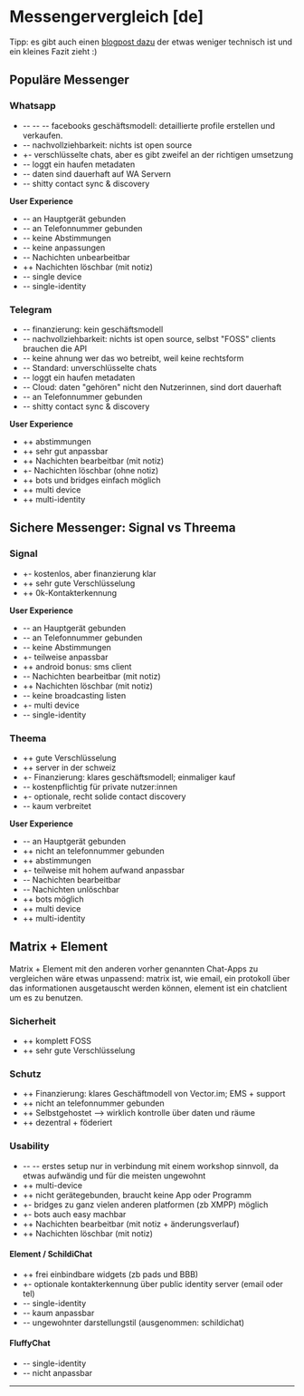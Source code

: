# Messengervergleich [de]
Tipp: es gibt auch einen [blogpost dazu](https://listed.to/@lenowac/25576/messengerdebatte) der etwas weniger technisch ist und ein kleines Fazit zieht :)

## Populäre Messenger
### Whatsapp
* -- -- -- facebooks geschäftsmodell: detaillierte profile erstellen und verkaufen.
* -- nachvollziehbarkeit: nichts ist open source
* +- verschlüsselte chats, aber es gibt zweifel an der richtigen umsetzung
* -- loggt ein haufen metadaten
* -- daten sind dauerhaft auf WA Servern
* -- shitty contact sync & discovery

**User Experience**

* -- an Hauptgerät gebunden
* -- an Telefonnummer gebunden
* -- keine Abstimmungen
* -- keine anpassungen
* -- Nachichten unbearbeitbar
* ++ Nachichten löschbar (mit notiz)
* -- single device
* -- single-identity

### Telegram
* -- finanzierung: kein geschäftsmodell
* -- nachvollziehbarkeit: nichts ist open source, selbst "FOSS" clients brauchen die API
* -- keine ahnung wer das wo betreibt, weil keine rechtsform
* -- Standard: unverschlüsselte chats
* -- loggt ein haufen metadaten
* -- Cloud: daten "gehören" nicht den Nutzerinnen, sind dort dauerhaft
* -- an Telefonnummer gebunden
* -- shitty contact sync & discovery

**User Experience**

* ++ abstimmungen
* ++ sehr gut anpassbar
* ++ Nachichten bearbeitbar (mit notiz)
* +- Nachichten löschbar (ohne notiz)
* ++ bots und bridges einfach möglich
* ++ multi device
* ++ multi-identity

## Sichere Messenger: Signal vs Threema
### Signal
* +- kostenlos, aber finanzierung klar
* ++ sehr gute Verschlüsselung
* ++ 0k-Kontakterkennung

**User Experience**

* -- an Hauptgerät gebunden
* -- an Telefonnummer gebunden
* -- keine Abstimmungen
* +- teilweise anpassbar
* ++ android bonus: sms client
* -- Nachichten bearbeitbar (mit notiz)
* ++ Nachichten löschbar (mit notiz)
* -- keine broadcasting listen
* +- multi device
* -- single-identity


### Theema 
* ++ gute Verschlüsselung
* ++ server in der schweiz
* +- Finanzierung: klares geschäftsmodell; einmaliger kauf
* -- kostenpflichtig für private nutzer:innen
* +- optionale, recht solide contact discovery
* -- kaum verbreitet

**User Experience**

* -- an Hauptgerät gebunden
* ++ nicht an telefonnummer gebunden
* ++ abstimmungen
* +- teilweise mit hohem aufwand anpassbar
* -- Nachichten bearbeitbar
* -- Nachichten unlöschbar
* ++ bots möglich
* ++ multi device
* ++ multi-identity

## Matrix + Element
Matrix + Element mit den anderen vorher genannten Chat-Apps zu vergleichen wäre etwas unpassend: matrix ist, wie email, ein protokoll über das informationen ausgetauscht werden können, element ist ein chatclient um es zu benutzen.

### Sicherheit
* ++ komplett FOSS
* ++ sehr gute Verschlüsselung

### Schutz
* ++ Finanzierung: klares Geschäftmodell von Vector.im; EMS + support
* ++ nicht an telefonnummer gebunden
* ++ Selbstgehostet --> wirklich kontrolle über daten und räume
* ++ dezentral + föderiert

### Usability
* -- -- erstes setup nur in verbindung mit einem workshop sinnvoll, da etwas aufwändig und für die meisten ungewohnt
* ++ multi-device
* ++ nicht gerätegebunden, braucht keine App oder Programm
* +- bridges zu ganz vielen anderen platformen (zb XMPP) möglich
* +- bots auch easy machbar
* ++ Nachichten bearbeitbar (mit notiz + änderungsverlauf)
* ++ Nachichten löschbar (mit notiz)

#### Element / SchildiChat
* ++ frei einbindbare widgets (zb pads und BBB)
* +- optionale kontakterkennung über public identity server (email oder tel)
* -- single-identity
* -- kaum anpassbar
* -- ungewohnter darstellungstil (ausgenommen: schildichat)

#### FluffyChat
* -- single-identity
* -- nicht anpassbar

----
